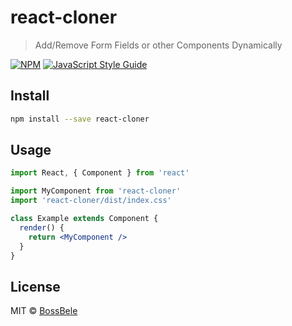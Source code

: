 # react-cloner

> Add/Remove Form Fields or other Components Dynamically

[![NPM](https://img.shields.io/npm/v/react-cloner.svg)](https://www.npmjs.com/package/react-cloner) [![JavaScript Style Guide](https://img.shields.io/badge/code_style-standard-brightgreen.svg)](https://standardjs.com)

## Install

```bash
npm install --save react-cloner
```

## Usage

```jsx
import React, { Component } from 'react'

import MyComponent from 'react-cloner'
import 'react-cloner/dist/index.css'

class Example extends Component {
  render() {
    return <MyComponent />
  }
}
```

## License

MIT © [BossBele](https://github.com/BossBele)
